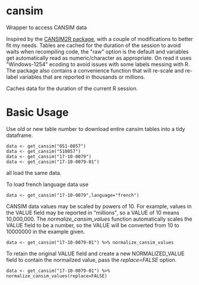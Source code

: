 # cansim
Wrapper to access CANSIM data

Inspired by the [CANSIM2R package](https://cran.r-project.org/web/packages/CANSIM2R/index.html), with a
couple of modifications to better fit my needs. Tables are cached for the duration of the session to
avoid waits when recompiling code, the "raw" option is the default and variables get automatically read
as numeric/character as appropriate. On read it uses "Windows-1254" ecoding to avoid issues with some labels messing
with R. The package also contains a convenience function that will re-scale and
re-label variables that are reported in thousands or millions.

Caches data for the duration of the current R session.

# Basic Usage
Use old or new table number to download entire cansim tables into a tidy dataframe. 

    data <- get_cansim("051-0057")
    data <- get_cansim("510057")
    data <- get_cansim("17-10-0079")
    data <- get_cansim("17-10-0079-01")
    
all load the same data.
    
To load french language data use
  
    data <- get_cansim("17-10-0079",language="french")
    
CANSIM data values may be scaled by powers of 10. For example, values in the VALUE field may be reported in "millions", so a VALUE of 10 means 10,000,000. The *normalize_cansim_values* function automatically scales the VALUE field to be a number, so the VALUE will be converted from 10 to 10000000 in the example given.

    data <- get_cansim("17-10-0079-01") %>% normalize_cansim_values
    
To retain the original VALUE field and create a new NORMALIZED_VALUE field to contain the normailzed value, pass the *replace=FALSE* option.

    data <- get_cansim("17-10-0079-01") %>% normalize_cansim_values(replace=FALSE)
    
